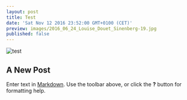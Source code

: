 ```yaml
---
layout: post
title: Test
date: 'Sat Nov 12 2016 23:52:00 GMT+0100 (CET)'
preview: images/2016_06_24_Louise_Douet_Sinenberg-19.jpg
published: false
---
```

![test]({{site.baseurl}}/http://louiseds.github.io/images/chirac-2.jpg)
## A New Post

Enter text in [Markdown](http://daringfireball.net/projects/markdown/). Use the toolbar above, or click the **?** button for formatting help.
